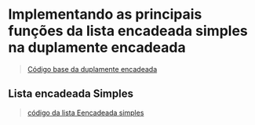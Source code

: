 # **Implementando as principais funções da lista encadeada simples na duplamente encadeada**

> [Código base da duplamente encadeada](./codigo/base.c)

## **Lista encadeada Simples**
> [código da lista Eencadeada simples](../EncadeadaSimples/)
